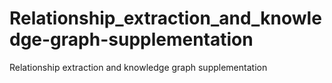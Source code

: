 # Relationship_extraction_and_knowledge-graph-supplementation
Relationship extraction and knowledge graph supplementation
